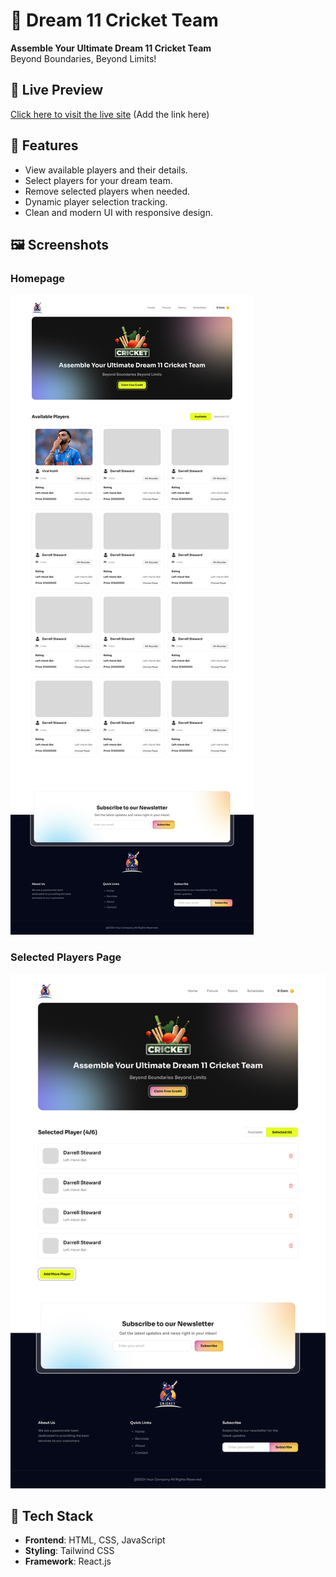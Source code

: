 # 🏏 Dream 11 Cricket Team

**Assemble Your Ultimate Dream 11 Cricket Team**  
Beyond Boundaries, Beyond Limits!

## 🔗 Live Preview
[Click here to visit the live site](#) (Add the link here)

## 📌 Features
- View available players and their details.
- Select players for your dream team.
- Remove selected players when needed.
- Dynamic player selection tracking.
- Clean and modern UI with responsive design.

## 🖼️ Screenshots
### Homepage
![Homepage](./src/Design_and_Preview/main.jpg)

### Selected Players Page
![Selected Players](./src/Design_and_Preview/main-2.jpg)

## 🚀 Tech Stack
- **Frontend**: HTML, CSS, JavaScript
- **Styling**: Tailwind CSS
- **Framework**: React.js 

